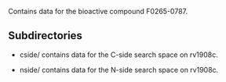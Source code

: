 Contains data for the bioactive compound F0265-0787.

## Subdirectories

- cside/ contains data for the C-side search space on rv1908c.

- nside/ contains data for the N-side search space on rv1908c.


